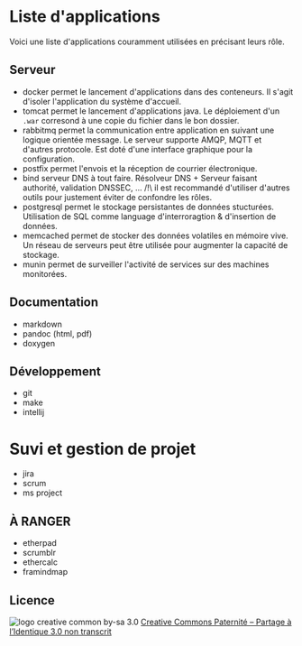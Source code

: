 # Liste d'applications

Voici une liste d'applications couramment utilisées en précisant leurs rôle.

## Serveur

* docker
	permet le lancement d'applications dans des conteneurs. Il s'agit d'isoler l'application du système d'accueil.
* tomcat
	permet le lancement d'applications java. Le déploiement d'un `.war` corresond à une copie du fichier dans le bon dossier.
* rabbitmq
	permet la communication entre application en suivant une logique orientée message. Le serveur supporte AMQP, MQTT et d'autres protocole. Est doté d'une interface graphique pour la configuration.
* postfix
	permet l'envois et la réception de courrier électronique.
* bind
	serveur DNS à tout faire. Résolveur DNS + Serveur faisant authorité, validation DNSSEC, ... /!\ il est recommandé d'utiliser d'autres outils pour justement éviter de confondre les rôles.
* postgresql
	permet le stockage persistantes de données stucturées. Utilisation de SQL comme language d'interroragtion & d'insertion de données.
* memcached
	permet de stocker des données volatiles en mémoire vive. Un réseau de serveurs peut être utilisée pour augmenter la capacité de stockage. 
* munin
	permet de surveiller l'activité de services sur des machines monitorées.

## Documentation

* markdown
* pandoc (html, pdf)
* doxygen

## Développement

* git
* make
* intellij

# Suvi et gestion de projet

* jira
* scrum
* ms project

## À RANGER

* etherpad
* scrumblr
* ethercalc
* framindmap

## Licence

![logo creative common by-sa 3.0](http://i.creativecommons.org/l/by-sa/3.0/88x31.png)
[Creative Commons Paternité – Partage à l’Identique 3.0 non transcrit](http://creativecommons.org/licenses/by-sa/3.0/)
